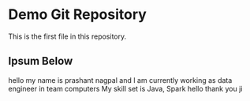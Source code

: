 # Demo Git Repository

This is the first file in this repository.

## Ipsum Below

hello my name is prashant nagpal
and I am currently working as data engineer in team computers
My skill set is Java, Spark
hello thank you ji
